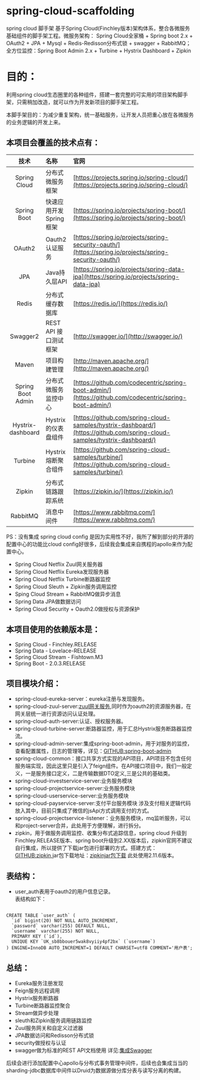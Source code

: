 # spring-cloud-scaffolding
spring cloud 脚手架 基于Spring Cloud(Finchley版本)架构体系，整合各微服务基础组件的脚手架工程。微服务架构： Spring Cloud全家桶 + Spring boot 2.x + OAuth2 + JPA + Mysql + Redis-Redisson分布式锁 + swagger + RabbitMQ； 全方位监控：Spring Boot Admin 2.x + Turbine + Hystrix Dashboard + Zipkin
# 目的：
利用spring cloud生态圈里的各种组件，搭建一套完整的可实用的项目架构脚手架，只需稍加改造，就可以作为开发新项目的脚手架工程。

本脚手架目的：为减少重复架构，统一基础服务，让开发人员把重心放在各微服务的业务逻辑的开发上来。

## 本项目会覆盖的技术点有：

| 技术 | 名称 | 官网 |
|:-: | :----- | :----- |
| Spring Cloud | 分布式微服务框架	| [https://projects.spring.io/spring-cloud/](https://projects.spring.io/spring-cloud/) |
| Spring Boot	 | 快速应用开发Spring框架	| [https://spring.io/projects/spring-boot/](https://spring.io/projects/spring-boot/) |
| OAuth2 | Oauth2认证服务	 | [https://spring.io/projects/spring-security-oauth/](https://spring.io/projects/spring-security-oauth/) |
| JPA | Java持久层API | [https://spring.io/projects/spring-data-jpa](https://spring.io/projects/spring-data-jpa) |
| Redis | 分布式缓存数据库 | [https://redis.io/](https://redis.io/) |
| Swagger2 | REST API 接口测试框架 | [http://swagger.io/](http://swagger.io/) |
| Maven	 | 项目构建管理	 | [http://maven.apache.org/](http://maven.apache.org/) |
|Spring Boot Admin| 分布式微服务监控中心	| [https://github.com/codecentric/spring-boot-admin/](https://github.com/codecentric/spring-boot-admin/)|
|Hystrix-dashboard|Hystrix的仪表盘组件|[https://github.com/spring-cloud-samples/hystrix-dashboard/](https://github.com/spring-cloud-samples/hystrix-dashboard/)
|Turbine|Hystrix熔断聚合组件|[https://github.com/spring-cloud-samples/turbine/](https://github.com/spring-cloud-samples/turbine/)|
|Zipkin	|分布式链路跟踪系统|[https://zipkin.io/](https://zipkin.io/)|
|RabbitMQ|消息中间件	|[https://www.rabbitmq.com/](https://www.rabbitmq.com/)|

PS：没有集成 spring cloud config 是因为实用性不好，我所了解到部分的开源的配置中心的功能比cloud config好很多，后续我会集成来自携程的apollo来作为配置中心。

* Spring Cloud Netflix Zuul网关服务器 <br>
* Spring Cloud Netflix Eureka发现服务器 <br>
* Spring Cloud Netflix Turbine断路器监控 <br>
* Spring Cloud Sleuth + Zipkin服务调用监控 <br>
* Sping Cloud Stream + RabbitMQ做异步消息 <br>
* Spring Data JPA做数据访问 <br>
* Spring Cloud Security + Oauth2.0做授权与资源保护 <br>


## 本项目使用的依赖版本是：
* Spring Cloud - Finchley.RELEASE <br>
* Spring Data - Lovelace-RELEASE <br>
* Spring Cloud Stream - Fishtown.M3 <br>
* Spring Boot - 2.0.3.RELEASE <br>



## 项目模块介绍：
* spring-cloud-eureka-server：eureka注册与发现服务。 <br>
* spring-cloud-zuul-server:[zuul网关服务](https://github.com/yipengcheng001/spring-cloud-scaffolding/blob/master/spring-cloud-zuul-server/README.md),同时作为oauth2的资源服务器，在网关层统一进行资源访问认证处理。 <br>
* spring-cloud-auth-server:认证、授权服务器。 <br>
* spring-cloud-turbine-server:断路器监控，用于汇总Hystrix服务断路器监控流。 <br>
* spring-cloud-admin-server:集成spring-boot-admin，用于对服务的监控，查看配置属性，日志的管理等，详见：[GITHUB:spring-boot-admin](https://github.com/codecentric/spring-boot-admin) <br>
* spring-cloud-common：接口共享方式实现的API项目，API项目不包含任何服务端实现，因此这里只是引入了feign组件。在API接口项目中，我们一般定义，一是服务接口定义，二是传输数据DTO定义,三是公共的基础类。 <br>
* spring-cloud-investservice-server:业务服务模块 <br>
* spring-cloud-projectservice-server:业务服务模块 <br>
* spring-cloud-userservice-server:业务服务模块<br>
* spring-cloud-payservice-server:支付平台服务模块 涉及支付相关逻辑代码放入其中，目前只集成了微信的jsApi方式调用支付的方式。<br>
* spring-cloud-projectservice-listener：业务服务模块，mq监听服务，可以和project-server合并，此处用于方便理解，进行拆分。 <br>
* zipkin，用于做服务调用监控、收集分布式追踪信息，spring cloud 升级到Finchley.RELEASE版本、spring boot升级到2.XX版本后，zipkin官网不建议自行集成，所以提供了下载jar包进行部署的方式。搭建方式：[GITHUB:zipkin](https://github.com/openzipkin/zipkin),jar包下载地址：[zipkinjar包下载](https://dl.bintray.com/openzipkin/maven/io/zipkin/java/zipkin-server/) 此处使用2.11.6版本。 <br>

## 表结构：
* user_auth表用于oauth2的用户信息记录。<br>
表结构如下：<br>
```

CREATE TABLE `user_auth` (
  `id` bigint(20) NOT NULL AUTO_INCREMENT,
  `password` varchar(255) DEFAULT NULL,
  `username` varchar(255) NOT NULL,
  PRIMARY KEY (`id`),
  UNIQUE KEY `UK_sb8bbouer5wak8vyiiy4pf2bx` (`username`)
) ENGINE=InnoDB AUTO_INCREMENT=1 DEFAULT CHARSET=utf8 COMMENT='用户表';

```

## 总结：
* Eureka服务注册发现<br>
* Feign服务远程调用<br>
* Hystrix服务断路器<br>
* Turbine断路器监控聚合<br>
* Stream做异步处理<br>
* sleuth和Zipkin服务调用链路监控<br>
* Zuul服务网关和自定义过滤器<br>
* JPA数据访问和Redisson分布式锁<br>
* security做授权与认证<br>
* swagger做为标准的REST API文档使用 详见:[集成Swagger](https://github.com/yipengcheng001/spring-cloud-scaffolding/blob/master/readme/swagger.md)<br>

后续会进行添加配置中心apollo与分布式事务管理中间件，后续也会集成当当的sharding-jdbc数据库中间件以Druid为数据源做分库分表与读写分离的构建。<br>
